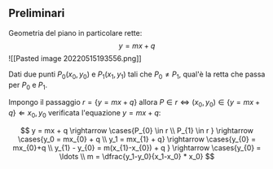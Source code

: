## Preliminari

Geometria del piano in particolare rette: $$y = mx + q$$
![[Pasted image 20220515193556.png]]

Dati due punti $P_0(x_0, y_0)$ e $P_1(x_1, y_1)$ tali che
$P_0 \not = P_1$, qual'è la retta che passa per $P_0$ e $P_1$.

Impongo il passaggio $r = \{y = mx + q\}$ allora
$P\in r \Leftrightarrow (x_0, y_0) \in \{y = mx + q\} \Leftarrow x_0,y_0$
verificata l'equazione $y = mx + q$: 

$$
	y = mx + q \rightarrow \cases{P_{0} \in r \\ P_{1} \in r } \rightarrow \cases{y_0 = mx_{0} + q \\ y_1 = mx_{1} + q} \rightarrow \cases{y_{0} = mx_{0}+q \\ y_{1} - y_{0} = m(x_{1}-x_{0}) + q } \rightarrow \cases{y_{0} = \ldots \\ m = \dfrac{y_1-y_0}{x_1-x_0} * x_0}
$$
